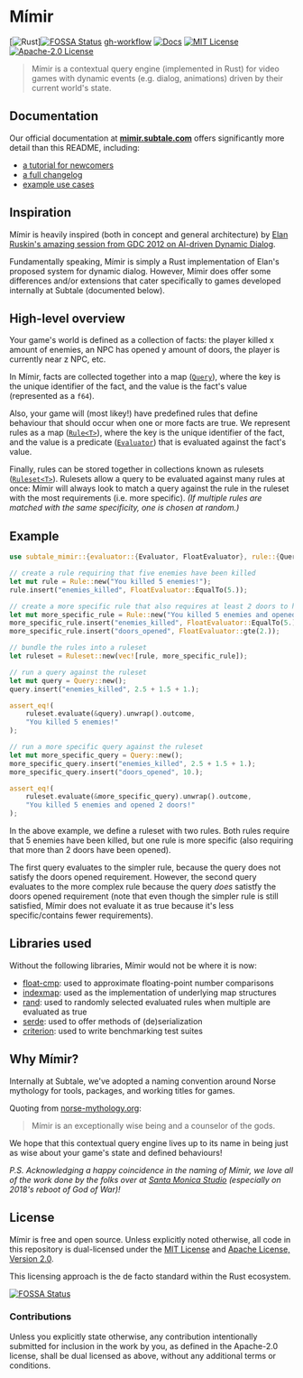 # Mímir

[![Rust](https://github.com/subtalegames/mimir/actions/workflows/rust.yml/badge.svg)][![FOSSA Status](https://app.fossa.com/api/projects/git%2Bgithub.com%2Fsubtalegames%2Fmimir.svg?type=shield)](https://app.fossa.com/projects/git%2Bgithub.com%2Fsubtalegames%2Fmimir?ref=badge_shield)
[gh-workflow]
[![Docs](https://img.shields.io/badge/docs-passing-brightgreen)][docs]
[![MIT License](https://img.shields.io/badge/license-MIT-brightgreen)][mit]
[![Apache-2.0 License](https://img.shields.io/badge/license-Apache--2.0-brightgreen)][apache]

> Mímir is a contextual query engine (implemented in Rust) for video games with dynamic events (e.g. dialog, animations) driven by their current world's state.

## Documentation

Our official documentation at **[mimir.subtale.com][docs]** offers significantly more detail than this README, including:

* [a tutorial for newcomers][tutorial]
* [a full changelog][changelog]
* [example use cases][use-cases]

## Inspiration

Mímir is heavily inspired (both in concept and general architecture) by [Elan Ruskin's amazing session from GDC 2012 on AI-driven Dynamic Dialog][gdc].

Fundamentally speaking, Mímir is simply a Rust implementation of Elan's proposed system for dynamic dialog. However, Mímir does offer some differences and/or extensions that cater specifically to games developed internally at Subtale (documented below).

## High-level overview

Your game's world is defined as a collection of facts: the player killed x amount of enemies, an NPC has opened y amount of doors, the player is currently near z NPC, etc.

In Mímir, facts are collected together into a map ([`Query`][query]), where the key is the unique identifier of the fact, and the value is the fact's value (represented as a `f64`).

Also, your game will (most likey!) have predefined rules that define behaviour that should occur when one or more facts are true. We represent rules as a map ([`Rule<T>`][rule]), where the key is the unique identifier of the fact, and the value is a predicate ([`Evaluator`][evaluator]) that is evaluated against the fact's value.

Finally, rules can be stored together in collections known as rulesets ([`Ruleset<T>`][ruleset]). Rulesets allow a query to be evaluated against many rules at once: Mímir will always look to match a query against the rule in the ruleset with the most requirements (i.e. more specific). *(If multiple rules are matched with the same specificity, one is chosen at random.)*

## Example

```rs
use subtale_mimir::{evaluator::{Evaluator, FloatEvaluator}, rule::{Query, Rule, Ruleset}};

// create a rule requiring that five enemies have been killed
let mut rule = Rule::new("You killed 5 enemies!");
rule.insert("enemies_killed", FloatEvaluator::EqualTo(5.));

// create a more specific rule that also requires at least 2 doors to have been opened
let mut more_specific_rule = Rule::new("You killed 5 enemies and opened 2 doors!");
more_specific_rule.insert("enemies_killed", FloatEvaluator::EqualTo(5.));
more_specific_rule.insert("doors_opened", FloatEvaluator::gte(2.));

// bundle the rules into a ruleset
let ruleset = Ruleset::new(vec![rule, more_specific_rule]);

// run a query against the ruleset
let mut query = Query::new();
query.insert("enemies_killed", 2.5 + 1.5 + 1.);

assert_eq!(
    ruleset.evaluate(&query).unwrap().outcome,
    "You killed 5 enemies!"
);

// run a more specific query against the ruleset
let mut more_specific_query = Query::new();
more_specific_query.insert("enemies_killed", 2.5 + 1.5 + 1.);
more_specific_query.insert("doors_opened", 10.);

assert_eq!(
    ruleset.evaluate(&more_specific_query).unwrap().outcome,
    "You killed 5 enemies and opened 2 doors!"
);
```

In the above example, we define a ruleset with two rules. Both rules require that 5 enemies have been killed, but one rule is more specific (also requiring that more than 2 doors have been opened).

The first query evaluates to the simpler rule, because the query does not satisfy the doors opened requirement. However, the second query evaluates to the more complex rule because the query *does* satistfy the doors opened requirement (note that even though the simpler rule is still satisfied, Mímir does not evaluate it as true because it's less specific/contains fewer requirements).

## Libraries used

Without the following libraries, Mímir would not be where it is now:

* [float-cmp][float-cmp]: used to approximate floating-point number comparisons
* [indexmap][indexmap]: used as the implementation of underlying map structures
* [rand][rand]: used to randomly selected evaluated rules when multiple are evaluated as true
* [serde][serde]: used to offer methods of (de)serialization
* [criterion][criterion]: used to write benchmarking test suites

## Why Mímir?

Internally at Subtale, we've adopted a naming convention around Norse mythology for tools, packages, and working titles for games.

Quoting from [norse-mythology.org][mimir]:

> Mímir is an exceptionally wise being and a counselor of the gods.

We hope that this contextual query engine lives up to its name in being just as wise about your game's state and defined behaviours!

*P.S. Acknowledging a happy coincidence in the naming of Mímir, we love all of the work done by the folks over at [Santa Monica Studio][sms] (especially on 2018's reboot of God of War)!*

## License

Mímir is free and open source. Unless explicitly noted otherwise, all code in this repository is dual-licensed under the [MIT License][mit] and [Apache License, Version 2.0][apache].

This licensing approach is the de facto standard within the Rust ecosystem.


[![FOSSA Status](https://app.fossa.com/api/projects/git%2Bgithub.com%2Fsubtalegames%2Fmimir.svg?type=large)](https://app.fossa.com/projects/git%2Bgithub.com%2Fsubtalegames%2Fmimir?ref=badge_large)

### Contributions

Unless you explicitly state otherwise, any contribution intentionally submitted for inclusion in the work by you, as defined in the Apache-2.0 license, shall be dual licensed as above, without any additional terms or conditions.

[gh-workflow]: https://github.com/subtalegames/mimir/actions/workflows/rust.yml
[docs]: https://mimir.subtale.com
[tutorial]: https://mimir.subtale.com/tutorial
[changelog]: https://mimir.subtale.com/changelog
[use-cases]: https://mimir.subtale.com/use-cases/tips
[query]: https://mimir.subtale.com/concepts/query
[rule]: https://mimir.subtale.com/concepts/rule
[evaluator]: https://mimir.subtale.com/concepts/evaluator
[ruleset]: https://mimir.subtale.com/concepts/ruleset
[gdc]: https://www.youtube.com/watch?v=tAbBID3N64A
[mimir]: https://norse-mythology.org/gods-and-creatures/others/mimir/
[sms]: https://sms.playstation.com
[mit]: LICENSE-MIT
[apache]: LICENSE-APACHE
[float-cmp]: https://github.com/mikedilger/float-cmp
[indexmap]: https://github.com/bluss/indexmap
[rand]: https://github.com/rust-random/rand
[serde]: https://github.com/serde-rs/serde
[criterion]: https://github.com/bheisler/criterion.rs